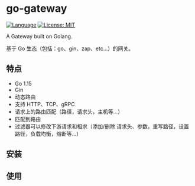 # go-gateway

[![Language](https://camo.githubusercontent.com/3ec191c36dd3e1d101c57f34ec3e7ac1866630b5fa11845b64c7bf072d160816/68747470733a2f2f696d672e736869656c64732e696f2f62616467652f4c616e67756167652d476f2d626c75652e737667)](https://golang.org/) [![License: MIT](https://camo.githubusercontent.com/78f47a09877ba9d28da1887a93e5c3bc2efb309c1e910eb21135becd2998238a/68747470733a2f2f696d672e736869656c64732e696f2f62616467652f4c6963656e73652d4d49542d79656c6c6f772e737667)](https://opensource.org/licenses/MIT)

A Gateway built on Golang.

基于 Go 生态（包括：go、gin、zap、etc...）的网关。

## 特点
- Go 1.15
- Gin
- 动态路由
- 支持 HTTP、TCP、gRPC
- 请求上的路由匹配（路径，请求头，主机等...）
- 匹配到路由
- 过滤器可以修改下游请求和相求（添加/删除 请求头、参数，重写路径，设置路径，负载均衡，熔断等...）

## 安装

## 使用

